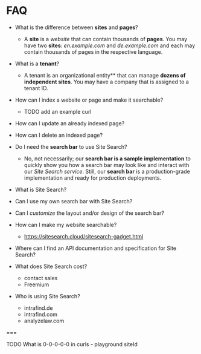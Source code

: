 FAQ
=

* What is the difference between **sites** and **pages**?
    * A **site** is a *website* that can contain thousands of **pages**. 
    You may have two **sites**: *en.example.com* and *de.example.com* 
    and each may contain thousands of pages in the respective language.

* What is a **tenant**?
    * A tenant is an organizational entity** that can manage **dozens of independent sites**.
    You may have a company that is assigned to a tenant ID.

* How can I index a website or page and make it searchable?
  * TODO add an example curl

* How can I update an already indexed page?

* How can I delete an indexed page?

* Do I need the **search bar** to use Site Search?
    * No, not necessarily; our **search bar is a sample implementation** to quickly show you how 
    a search bar may look like and interact with our *Site Search service*.
    Still, our **search bar** is a production-grade implementation and ready for production deployments.

* What is Site Search?

* Can I use my own search bar with Site Search?

* Can I *customize* the layout and/or design of the search bar?   

* How can I make my website searchable?
    * https://sitesearch.cloud/sitesearch-gadget.html
    
* Where can I find an API documentation and specification for Site Search?

* What does Site Search cost?
    * contact sales
    * Freemium 

* Who is using Site Search?
    * intrafind.de
    * intrafind.com
    * analyzelaw.com
        
    
===

TODO What is 0-0-0-0-0 in curls - playground siteId
